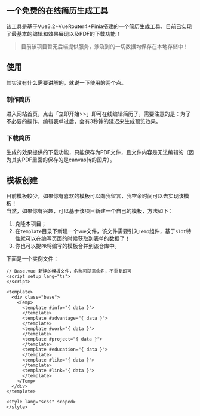 ## 一个免费的在线简历生成工具

该工具是基于Vue3.2+VueRouter4+Pinia搭建的一个简历生成工具，目前已实现了最基本的编辑和效果展现以及PDF的下载功能！

> 目前该项目暂无后端提供服务，涉及到的一切数据均保存在本地存储中！

## 使用

其实没有什么需要讲解的，就说一下使用的两个点。

### 制作简历

进入网站首页，点击「立即开始>>」即可在线编辑简历了，需要注意的是：为了不必要的操作，编辑表单过后，会有3秒钟的延迟来生成预览效果。

### 下载简历
生成的效果提供的下载功能，只能保存为PDF文件，且文件内容是无法编辑的（因为其实PDF里面的保存的是canvas转的图片）。

## 模板创建

目前模板较少，如果你有喜欢的模板可以向我留言，我空余时间可以去实现该模板！  
当然，如果你有兴趣，可以基于该项目新建一个自己的模板，方法如下：
1. 克隆本项目；
2. 在`template`目录下新建一个`vue`文件，该文件需要引入`Temp`组件，基于`slot`特性就可以在编写页面的时候获取到表单的数据了！
3. 你也可以提`PR`将编写的模板合并到该仓库中。

下面是一个实例文件：
```vue
// Base.vue 新建的模板文件，名称可随意命名，不重复即可
<script setup lang="ts">
</script>

<template>
  <div class="base">
    <Temp>
      <template #info="{ data }">
      </template>
      <template #advantage="{ data }">
      </template>
      <template #work="{ data }">
      </template>
      <template #project="{ data }">
      </template>
      <template #education="{ data }">
      </template>
      <template #like="{ data }">
      </template>
      <template #link="{ data }">
      </template>
    </Temp>
  </div>
</template>

<style lang="scss" scoped>
</style>
```